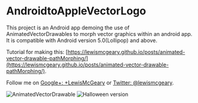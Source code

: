 # AndroidtoAppleVectorLogo


This project is an Android app demoing the use of AnimatedVectorDrawables to morph vector graphics within an android app. It is compatible with Android version 5.0(Lollipop) and above.

Tutorial for making this: [https://lewismcgeary.github.io/posts/animated-vector-drawable-pathMorphing/](https://lewismcgeary.github.io/posts/animated-vector-drawable-pathMorphing/).

Follow me on [Google+: +LewisMcGeary](https://www.google.com/+LewisMcGeary) or [Twitter: @lewismcgeary](https://twitter.com/lewismcgeary).

![AnimatedVectorDrawable](https://cloud.githubusercontent.com/assets/12188996/10886198/eac2b62e-8178-11e5-9f20-80c6262b12d9.gif)
![Halloween version](https://cloud.githubusercontent.com/assets/12188996/10887000/a703f3c2-817c-11e5-9fc4-6377dea8842a.gif)
